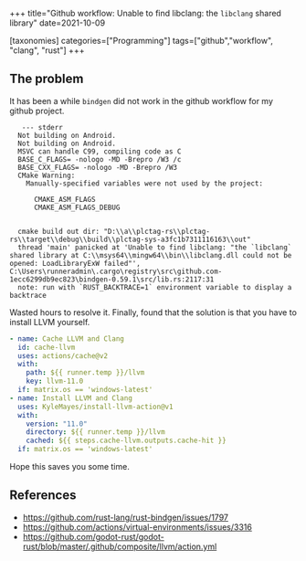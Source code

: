 +++
title="Github workflow: Unable to find libclang: the `libclang` shared library"
date=2021-10-09

[taxonomies]
categories=["Programming"]
tags=["github","workflow", "clang", "rust"]
+++

## The problem

It has been a while `bindgen` did not work in the github workflow for my github project.

```
   --- stderr
  Not building on Android.
  Not building on Android.
  MSVC can handle C99, compiling code as C
  BASE_C_FLAGS= -nologo -MD -Brepro /W3 /c
  BASE_CXX_FLAGS= -nologo -MD -Brepro /W3
  CMake Warning:
    Manually-specified variables were not used by the project:

      CMAKE_ASM_FLAGS
      CMAKE_ASM_FLAGS_DEBUG


  cmake build out dir: "D:\\a\\plctag-rs\\plctag-rs\\target\\debug\\build\\plctag-sys-a3fc1b7311116163\\out"
  thread 'main' panicked at 'Unable to find libclang: "the `libclang` shared library at C:\\msys64\\mingw64\\bin\\libclang.dll could not be opened: LoadLibraryExW failed"', C:\Users\runneradmin\.cargo\registry\src\github.com-1ecc6299db9ec823\bindgen-0.59.1\src/lib.rs:2117:31
  note: run with `RUST_BACKTRACE=1` environment variable to display a backtrace
```

Wasted hours to resolve it. Finally, found that the solution is that you have to install LLVM yourself.

```yaml
- name: Cache LLVM and Clang
  id: cache-llvm
  uses: actions/cache@v2
  with:
    path: ${{ runner.temp }}/llvm
    key: llvm-11.0
  if: matrix.os == 'windows-latest'
- name: Install LLVM and Clang
  uses: KyleMayes/install-llvm-action@v1
  with:
    version: "11.0"
    directory: ${{ runner.temp }}/llvm
    cached: ${{ steps.cache-llvm.outputs.cache-hit }}
  if: matrix.os == 'windows-latest'
```

Hope this saves you some time.

## References

- https://github.com/rust-lang/rust-bindgen/issues/1797
- https://github.com/actions/virtual-environments/issues/3316
- https://github.com/godot-rust/godot-rust/blob/master/.github/composite/llvm/action.yml
